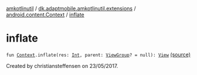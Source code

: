 [amkotlinutil](../../index.md) / [dk.adaptmobile.amkotlinutil.extensions](../index.md) / [android.content.Context](index.md) / [inflate](./inflate.md)

# inflate

`fun `[`Context`](https://developer.android.com/reference/android/content/Context.html)`.inflate(res: `[`Int`](https://kotlinlang.org/api/latest/jvm/stdlib/kotlin/-int/index.html)`, parent: `[`ViewGroup`](https://developer.android.com/reference/android/view/ViewGroup.html)`? = null): `[`View`](https://developer.android.com/reference/android/view/View.html) [(source)](https://github.com/adaptmobile-organization/amkotlinutil/tree/master/amkotlinutil/src/main/java/dk/adaptmobile/amkotlinutil/extensions/Extensions.kt#L13)

Created by christiansteffensen on 23/05/2017.

